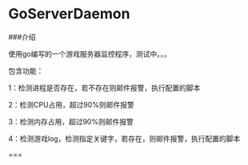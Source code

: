 # GoServerDaemon

###介绍

 使用go编写的一个游戏服务器监控程序，测试中。。。

 包含功能：

 1：检测进程是否存在，若不存在则邮件报警，执行配置的脚本

 2：检测CPU占用，超过90%则邮件报警

 3：检测内存占用，超过90%则邮件报警

 4：检测游戏log，检测指定关键字，若存在，则邮件报警，执行配置的脚本


===
